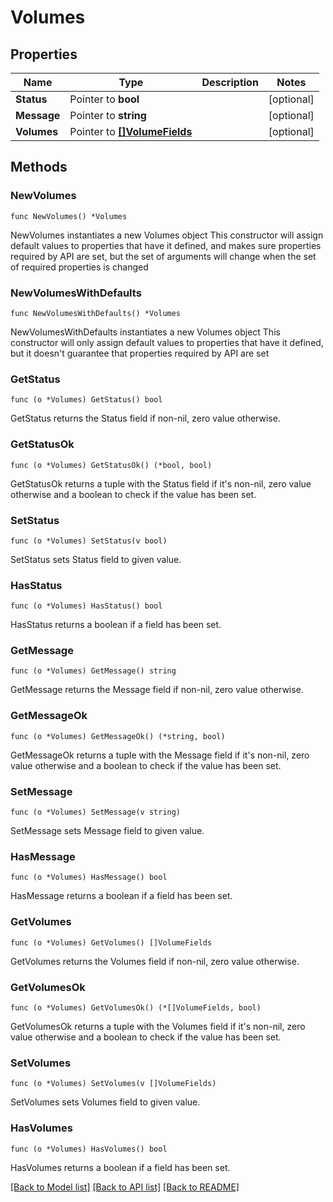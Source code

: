 # Volumes

## Properties

Name | Type | Description | Notes
------------ | ------------- | ------------- | -------------
**Status** | Pointer to **bool** |  | [optional] 
**Message** | Pointer to **string** |  | [optional] 
**Volumes** | Pointer to [**[]VolumeFields**](VolumeFields.md) |  | [optional] 

## Methods

### NewVolumes

`func NewVolumes() *Volumes`

NewVolumes instantiates a new Volumes object
This constructor will assign default values to properties that have it defined,
and makes sure properties required by API are set, but the set of arguments
will change when the set of required properties is changed

### NewVolumesWithDefaults

`func NewVolumesWithDefaults() *Volumes`

NewVolumesWithDefaults instantiates a new Volumes object
This constructor will only assign default values to properties that have it defined,
but it doesn't guarantee that properties required by API are set

### GetStatus

`func (o *Volumes) GetStatus() bool`

GetStatus returns the Status field if non-nil, zero value otherwise.

### GetStatusOk

`func (o *Volumes) GetStatusOk() (*bool, bool)`

GetStatusOk returns a tuple with the Status field if it's non-nil, zero value otherwise
and a boolean to check if the value has been set.

### SetStatus

`func (o *Volumes) SetStatus(v bool)`

SetStatus sets Status field to given value.

### HasStatus

`func (o *Volumes) HasStatus() bool`

HasStatus returns a boolean if a field has been set.

### GetMessage

`func (o *Volumes) GetMessage() string`

GetMessage returns the Message field if non-nil, zero value otherwise.

### GetMessageOk

`func (o *Volumes) GetMessageOk() (*string, bool)`

GetMessageOk returns a tuple with the Message field if it's non-nil, zero value otherwise
and a boolean to check if the value has been set.

### SetMessage

`func (o *Volumes) SetMessage(v string)`

SetMessage sets Message field to given value.

### HasMessage

`func (o *Volumes) HasMessage() bool`

HasMessage returns a boolean if a field has been set.

### GetVolumes

`func (o *Volumes) GetVolumes() []VolumeFields`

GetVolumes returns the Volumes field if non-nil, zero value otherwise.

### GetVolumesOk

`func (o *Volumes) GetVolumesOk() (*[]VolumeFields, bool)`

GetVolumesOk returns a tuple with the Volumes field if it's non-nil, zero value otherwise
and a boolean to check if the value has been set.

### SetVolumes

`func (o *Volumes) SetVolumes(v []VolumeFields)`

SetVolumes sets Volumes field to given value.

### HasVolumes

`func (o *Volumes) HasVolumes() bool`

HasVolumes returns a boolean if a field has been set.


[[Back to Model list]](../README.md#documentation-for-models) [[Back to API list]](../README.md#documentation-for-api-endpoints) [[Back to README]](../README.md)


